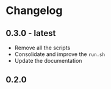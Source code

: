 # Changelog

## 0.3.0 - latest

- Remove all the scripts
- Consolidate and improve the `run.sh`
- Update the documentation

## 0.2.0
